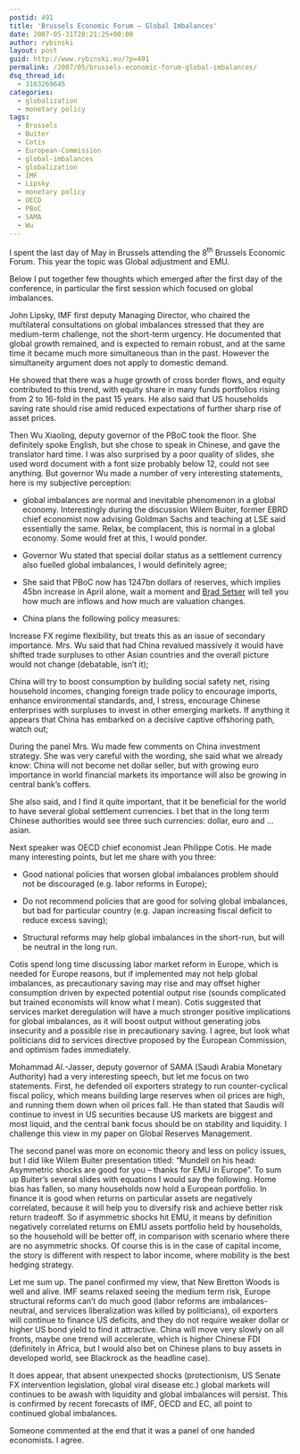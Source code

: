 ```yaml
---
postid: 491
title: 'Brussels Economic Forum – Global Imbalances'
date: 2007-05-31T20:21:25+00:00
author: rybinski
layout: post
guid: http://www.rybinski.eu/?p=491
permalink: /2007/05/brussels-economic-forum-global-imbalances/
dsq_thread_id:
  - 3163269645
categories:
  - globalization
  - monetary policy
tags:
  - Brussels
  - Buiter
  - Cotis
  - European-Commission
  - global-imbalances
  - globalization
  - IMF
  - Lipsky
  - monetary policy
  - OECD
  - PBoC
  - SAMA
  - Wu
---
```

I spent the last day of May in Brussels attending the 8<sup>th</sup> Brussels Economic Forum. This year the topic was Global adjustment and EMU.

Below I put together few thoughts which emerged after the first day of the conference, in particular the first session which focused on global imbalances.

John Lipsky, IMF first deputy Managing Director, who chaired the multilateral consultations on global imbalances stressed that they are medium-term challenge, not the short-term urgency. He documented that global growth remained, and is expected to remain robust, and at the same time it became much more simultaneous than in the past. However the simultaneity argument does not apply to domestic demand.

<!--more-->

He showed that there was a huge growth of cross border flows, and equity contributed to this trend, with equity share in many funds portfolios rising from 2 to 16-fold in the past 15 years. He also said that US households saving rate should rise amid reduced expectations of further sharp rise of asset prices.

Then Wu Xiaoling, deputy governor of the PBoC took the floor. She definitely spoke English, but she chose to speak in Chinese, and gave the translator hard time. I was also surprised by a poor quality of slides, she used word document with a font size probably below 12, could not see anything. But governor Wu made a number of very interesting statements, here is my subjective perception:

  * global imbalances are normal and inevitable phenomenon in a global economy. Interestingly during the discussion Wilem Buiter, former EBRD chief economist now advising Goldman Sachs and teaching at LSE said essentially the same. Relax, be complacent, this is normal in a global economy. Some would fret at this, I would ponder.

  * Governor Wu stated that special dollar status as a settlement currency also fuelled global imbalances, I would definitely agree;

  * She said that PBoC now has 1247bn dollars of reserves, which implies 45bn increase in April alone, wait a moment and [Brad Setser](http://www.rgemonitor.com/) will tell you how much are inflows and how much are valuation changes.

  * China plans the following policy measures:

Increase FX regime flexibility, but treats this as an issue of secondary importance. Mrs. Wu said that had China revalued massively it would have shifted trade surpluses to other Asian countries and the overall picture would not change (debatable, isn’t it);

China will try to boost consumption by building social safety net, rising household incomes, changing foreign trade policy to encourage imports, enhance environmental standards, and, I stress, encourage Chinese enterprises with surpluses to invest in other emerging markets. If anything it appears that China has embarked on a decisive captive offshoring path, watch out;

During the panel Mrs. Wu made few comments on China investment strategy. She was very careful with the wording, she said what we already know: China will not become net dollar seller, but with growing euro importance in world financial markets its importance will also be growing in central bank’s coffers.

She also said, and I find it quite important, that it be beneficial for the world to have several global settlement currencies. I bet that in the long term Chinese authorities would see three such currencies: dollar, euro and … asian.

Next speaker was OECD chief economist Jean Philippe Cotis. He made many interesting points, but let me share with you three:

  * Good national policies that worsen global imbalances problem should not be discouraged (e.g. labor reforms in Europe);

  * Do not recommend policies that are good for solving global imbalances, but bad for particular country (e.g. Japan increasing fiscal deficit to reduce excess saving);

  * Structural reforms may help global imbalances in the short-run, but will be neutral in the long run.

Cotis spend long time discussing labor market reform in Europe, which is needed for Europe reasons, but if implemented may not help global imbalances, as precautionary saving may rise and may offset higher consumption driven by expected potential output rise (sounds complicated but trained economists will know what I mean). Cotis suggested that services market deregulation will have a much stronger positive implications for global imbalances, as it will boost output without generating jobs insecurity and a possible rise in precautionary saving. I agree, but look what politicians did to services directive proposed by the European Commission, and optimism fades immediately.

Mohammad Al.-Jasser, deputy governor of SAMA (Saudi Arabia Monetary Authority) had a very interesting speech, but let me focus on two statements. First, he defended oil exporters strategy to run counter-cyclical fiscal policy, which means building large reserves when oil prices are high, and running them down when oil prices fall. He than stated that Saudis will continue to invest in US securities because US markets are biggest and most liquid, and the central bank focus should be on stability and liquidity. I challenge this view in my paper on Global Reserves Management.

The second panel was more on economic theory and less on policy issues, but I did like Wilem Buiter presentation titled: “Mundell on his head: Asymmetric shocks are good for you – thanks for EMU in Europe”. To sum up Buiter’s several slides with equations I would say the following. Home bias has fallen, so many households now hold a European portfolio. In finance it is good when returns on particular assets are negatively correlated, because it will help you to diversify risk and achieve better risk return tradeoff. So if asymmetric shocks hit EMU, it means by definition negatively correlated returns on EMU assets portfolio held by households, so the household will be better off, in comparison with scenario where there are no asymmetric shocks. Of course this is in the case of capital income, the story is different with respect to labor income, where mobility is the best hedging strategy.

Let me sum up. The panel confirmed my view, that New Bretton Woods is well and alive. IMF seams relaxed seeing the medium term risk, Europe structural reforms can’t do much good (labor reforms are imbalances-neutral, and services liberalization was killed by politicians), oil exporters will continue to finance US deficits, and they do not require weaker dollar or higher US bond yield to find it attractive. China will move very slowly on all fronts, maybe one trend will accelerate, which is higher Chinese FDI (definitely in Africa, but I would also bet on Chinese plans to buy assets in developed world, see Blackrock as the headline case).

It does appear, that absent unexpected shocks (protectionism, US Senate FX intervention legislation, global viral disease etc.) global markets will continues to be awash with liquidity and global imbalances will persist. This is confirmed by recent forecasts of IMF, OECD and EC, all point to continued global imbalances.

Someone commented at the end that it was a panel of one handed economists. I agree.

